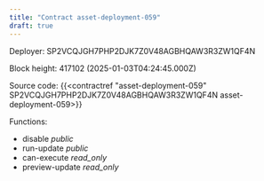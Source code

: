 ```yaml
---
title: "Contract asset-deployment-059"
draft: true
---
```

Deployer: SP2VCQJGH7PHP2DJK7Z0V48AGBHQAW3R3ZW1QF4N


 



Block height: 417102 (2025-01-03T04:24:45.000Z)

Source code: {{<contractref "asset-deployment-059" SP2VCQJGH7PHP2DJK7Z0V48AGBHQAW3R3ZW1QF4N asset-deployment-059>}}

Functions:

* disable _public_
* run-update _public_
* can-execute _read_only_
* preview-update _read_only_
